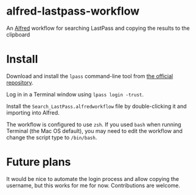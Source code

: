 # alfred-lastpass-workflow
An [Alfred](http://www.alfredapp.com/) workflow for searching LastPass and copying the results to the clipboard

# Install
Download and install the `lpass` command-line tool from [the official repository](https://github.com/LastPass/lastpass-cli).

Log in in a Terminal window using `lpass login -trust`.

Install the `Search_LastPass.alfredworkflow` file by double-clicking it and
importing into Alfred.

The workflow is configured to use `zsh`. If you used `bash` when running
Terminal (the Mac OS default), you may need to edit the workflow and change the
script type to `/bin/bash`.

# Future plans
It would be nice to automate the login process and allow copying the username,
but this works for me for now. Contributions are welcome.

